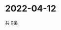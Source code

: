 # 2022-04-12
  共 0条

  <!-- BEGIN -->
  <!-- 最后更新时间Tue Apr 12 2022 13:19:28 GMT+0000 (Coordinated Universal Time) -->
  
  <!-- END -->
  
  